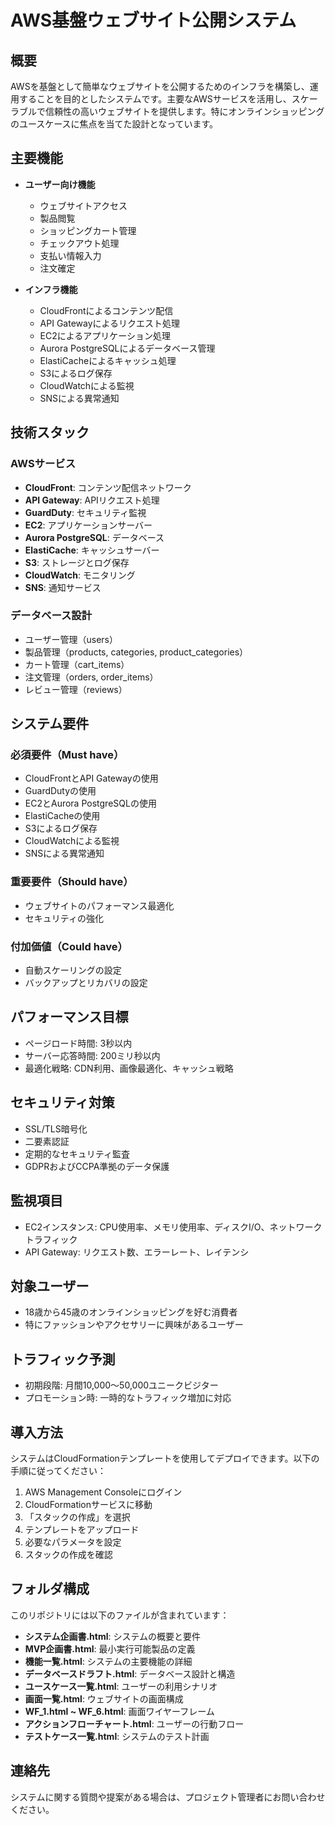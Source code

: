 # AWS基盤ウェブサイト公開システム

## 概要

AWSを基盤として簡単なウェブサイトを公開するためのインフラを構築し、運用することを目的としたシステムです。主要なAWSサービスを活用し、スケーラブルで信頼性の高いウェブサイトを提供します。特にオンラインショッピングのユースケースに焦点を当てた設計となっています。

## 主要機能

- **ユーザー向け機能**
  - ウェブサイトアクセス
  - 製品閲覧
  - ショッピングカート管理
  - チェックアウト処理
  - 支払い情報入力
  - 注文確定

- **インフラ機能**
  - CloudFrontによるコンテンツ配信
  - API Gatewayによるリクエスト処理
  - EC2によるアプリケーション処理
  - Aurora PostgreSQLによるデータベース管理
  - ElastiCacheによるキャッシュ処理
  - S3によるログ保存
  - CloudWatchによる監視
  - SNSによる異常通知

## 技術スタック

### AWSサービス
- **CloudFront**: コンテンツ配信ネットワーク
- **API Gateway**: APIリクエスト処理
- **GuardDuty**: セキュリティ監視
- **EC2**: アプリケーションサーバー
- **Aurora PostgreSQL**: データベース
- **ElastiCache**: キャッシュサーバー
- **S3**: ストレージとログ保存
- **CloudWatch**: モニタリング
- **SNS**: 通知サービス

### データベース設計
- ユーザー管理（users）
- 製品管理（products, categories, product_categories）
- カート管理（cart_items）
- 注文管理（orders, order_items）
- レビュー管理（reviews）

## システム要件

### 必須要件（Must have）
- CloudFrontとAPI Gatewayの使用
- GuardDutyの使用
- EC2とAurora PostgreSQLの使用
- ElastiCacheの使用
- S3によるログ保存
- CloudWatchによる監視
- SNSによる異常通知

### 重要要件（Should have）
- ウェブサイトのパフォーマンス最適化
- セキュリティの強化

### 付加価値（Could have）
- 自動スケーリングの設定
- バックアップとリカバリの設定

## パフォーマンス目標
- ページロード時間: 3秒以内
- サーバー応答時間: 200ミリ秒以内
- 最適化戦略: CDN利用、画像最適化、キャッシュ戦略

## セキュリティ対策
- SSL/TLS暗号化
- 二要素認証
- 定期的なセキュリティ監査
- GDPRおよびCCPA準拠のデータ保護

## 監視項目
- EC2インスタンス: CPU使用率、メモリ使用率、ディスクI/O、ネットワークトラフィック
- API Gateway: リクエスト数、エラーレート、レイテンシ

## 対象ユーザー
- 18歳から45歳のオンラインショッピングを好む消費者
- 特にファッションやアクセサリーに興味があるユーザー

## トラフィック予測
- 初期段階: 月間10,000〜50,000ユニークビジター
- プロモーション時: 一時的なトラフィック増加に対応

## 導入方法

システムはCloudFormationテンプレートを使用してデプロイできます。以下の手順に従ってください：

1. AWS Management Consoleにログイン
2. CloudFormationサービスに移動
3. 「スタックの作成」を選択
4. テンプレートをアップロード
5. 必要なパラメータを設定
6. スタックの作成を確認

## フォルダ構成

このリポジトリには以下のファイルが含まれています：

- **システム企画書.html**: システムの概要と要件
- **MVP企画書.html**: 最小実行可能製品の定義
- **機能一覧.html**: システムの主要機能の詳細
- **データベースドラフト.html**: データベース設計と構造
- **ユースケース一覧.html**: ユーザーの利用シナリオ
- **画面一覧.html**: ウェブサイトの画面構成
- **WF_1.html ~ WF_6.html**: 画面ワイヤーフレーム
- **アクションフローチャート.html**: ユーザーの行動フロー
- **テストケース一覧.html**: システムのテスト計画

## 連絡先

システムに関する質問や提案がある場合は、プロジェクト管理者にお問い合わせください。